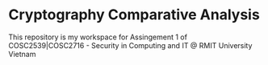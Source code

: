 # Cryptography Comparative Analysis

This repository is my workspace for Assingement 1 of COSC2539|COSC2716 - Security in Computing and IT @ RMIT University Vietnam
